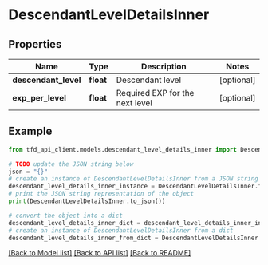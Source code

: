 # DescendantLevelDetailsInner


## Properties

Name | Type | Description | Notes
------------ | ------------- | ------------- | -------------
**descendant_level** | **float** | Descendant level | [optional] 
**exp_per_level** | **float** | Required EXP for the next level | [optional] 

## Example

```python
from tfd_api_client.models.descendant_level_details_inner import DescendantLevelDetailsInner

# TODO update the JSON string below
json = "{}"
# create an instance of DescendantLevelDetailsInner from a JSON string
descendant_level_details_inner_instance = DescendantLevelDetailsInner.from_json(json)
# print the JSON string representation of the object
print(DescendantLevelDetailsInner.to_json())

# convert the object into a dict
descendant_level_details_inner_dict = descendant_level_details_inner_instance.to_dict()
# create an instance of DescendantLevelDetailsInner from a dict
descendant_level_details_inner_from_dict = DescendantLevelDetailsInner.from_dict(descendant_level_details_inner_dict)
```
[[Back to Model list]](../README.md#documentation-for-models) [[Back to API list]](../README.md#documentation-for-api-endpoints) [[Back to README]](../README.md)


